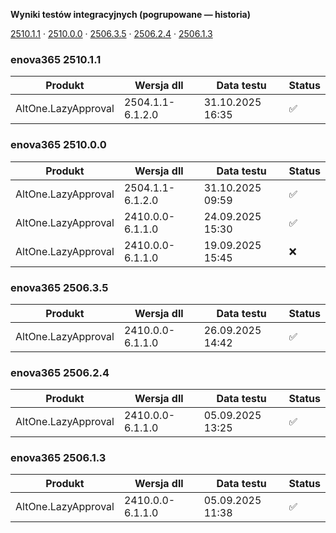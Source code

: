 **Wyniki testów integracyjnych (pogrupowane — historia)**

[2510.1.1](#enova365-251011) · [2510.0.0](#enova365-251000) · [2506.3.5](#enova365-250635) · [2506.2.4](#enova365-250624) · [2506.1.3](#enova365-250613)

### enova365 2510.1.1

| Produkt             | Wersja dll       | Data testu       | Status |
|---------------------|------------------|------------------|--------|
| AltOne.LazyApproval | 2504.1.1-6.1.2.0 | 31.10.2025 16:35 | ✅      |

### enova365 2510.0.0

| Produkt             | Wersja dll       | Data testu       | Status |
|---------------------|------------------|------------------|--------|
| AltOne.LazyApproval | 2504.1.1-6.1.2.0 | 31.10.2025 09:59 | ✅      |
| AltOne.LazyApproval | 2410.0.0-6.1.1.0 | 24.09.2025 15:30 | ✅      |
| AltOne.LazyApproval | 2410.0.0-6.1.1.0 | 19.09.2025 15:45 | ❌      |

### enova365 2506.3.5

| Produkt             | Wersja dll       | Data testu       | Status |
|---------------------|------------------|------------------|--------|
| AltOne.LazyApproval | 2410.0.0-6.1.1.0 | 26.09.2025 14:42 | ✅      |

### enova365 2506.2.4

| Produkt             | Wersja dll       | Data testu       | Status |
|---------------------|------------------|------------------|--------|
| AltOne.LazyApproval | 2410.0.0-6.1.1.0 | 05.09.2025 13:25 | ✅      |

### enova365 2506.1.3

| Produkt             | Wersja dll       | Data testu       | Status |
|---------------------|------------------|------------------|--------|
| AltOne.LazyApproval | 2410.0.0-6.1.1.0 | 05.09.2025 11:38 | ✅      |


